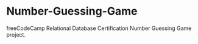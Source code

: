 # Number-Guessing-Game
freeCodeCamp Relational Database Certification Number Guessing Game project.
